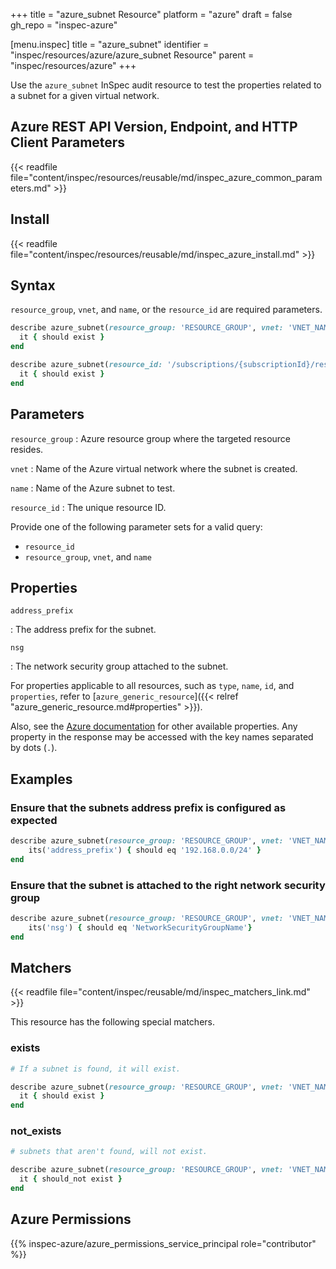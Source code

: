 +++
title = "azure_subnet Resource"
platform = "azure"
draft = false
gh_repo = "inspec-azure"

[menu.inspec]
title = "azure_subnet"
identifier = "inspec/resources/azure/azure_subnet Resource"
parent = "inspec/resources/azure"
+++

Use the `azure_subnet` InSpec audit resource to test the properties related to a subnet for a given virtual network.

## Azure REST API Version, Endpoint, and HTTP Client Parameters

{{< readfile file="content/inspec/resources/reusable/md/inspec_azure_common_parameters.md" >}}

## Install

{{< readfile file="content/inspec/resources/reusable/md/inspec_azure_install.md" >}}

## Syntax

`resource_group`, `vnet`, and `name`, or the `resource_id` are required parameters.

```ruby
describe azure_subnet(resource_group: 'RESOURCE_GROUP', vnet: 'VNET_NAME', name: 'SUBNET_NAME') do
  it { should exist }
end
```

```ruby
describe azure_subnet(resource_id: '/subscriptions/{subscriptionId}/resourceGroups/{resourceGroup}/providers/Microsoft.Network/virtualNetworks/{vnName}/subnets/{subnetName}') do
  it { should exist }
end
```

## Parameters

`resource_group`
: Azure resource group where the targeted resource resides.

`vnet`
: Name of the Azure virtual network where the subnet is created.

`name`
: Name of the Azure subnet to test.

`resource_id`
: The unique resource ID.

Provide one of the following parameter sets for a valid query:

- `resource_id`
- `resource_group`, `vnet`, and `name`

## Properties

`address_prefix`

: The address prefix for the subnet.

`nsg`

: The network security group attached to the subnet.

For properties applicable to all resources, such as `type`, `name`, `id`, and `properties`, refer to [`azure_generic_resource`]({{< relref "azure_generic_resource.md#properties" >}}).

Also, see the [Azure documentation](https://docs.microsoft.com/en-us/rest/api/virtualnetwork/subnets/get#subnet) for other available properties.
Any property in the response may be accessed with the key names separated by dots (`.`).

## Examples

### Ensure that the subnets address prefix is configured as expected

```ruby
describe azure_subnet(resource_group: 'RESOURCE_GROUP', vnet: 'VNET_NAME', name: 'SUBNET_NAME') do
    its('address_prefix') { should eq '192.168.0.0/24' }
end
```

### Ensure that the subnet is attached to the right network security group

```ruby
describe azure_subnet(resource_group: 'RESOURCE_GROUP', vnet: 'VNET_NAME', name: 'SUBNET_NAME') do
    its('nsg') { should eq 'NetworkSecurityGroupName'}
end
```

## Matchers

{{< readfile file="content/inspec/reusable/md/inspec_matchers_link.md" >}}

This resource has the following special matchers.

### exists

```ruby
# If a subnet is found, it will exist.

describe azure_subnet(resource_group: 'RESOURCE_GROUP', vnet: 'VNET_NAME', name: 'SUBNET_NAME') do
  it { should exist }
end
```

### not_exists

```ruby
# subnets that aren't found, will not exist.

describe azure_subnet(resource_group: 'RESOURCE_GROUP', vnet: 'VNET_NAME', name: 'SUBNET_NAME') do
  it { should_not exist }
end
```

## Azure Permissions

{{% inspec-azure/azure_permissions_service_principal role="contributor" %}}
